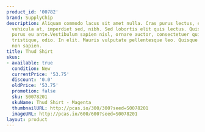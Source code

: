 ```yaml
---
product_id: '00782'
brand: SupplyChip
description: Aliquam commodo lacus sit amet nulla. Cras purus lectus, egestas eu,
  vehicula at, imperdiet sed, nibh. Sed lobortis elit quis lectus. Quisque tempus
  purus eu ante.Vestibulum sapien nisl, ornare auctor, consectetuer quis, posuere
  tristique, odio. In elit. Mauris vulputate pellentesque leo. Quisque gravida ipsum
  non sapien.
title: Thud Shirt
skus:
- available: true
  condition: New
  currentPrice: '53.75'
  discount: '0.0'
  oldPrice: '53.75'
  promotion: false
  sku: S0078201
  skuName: Thud Shirt - Magenta
  thumbnailURL: http://pcas.io/300/300?seed=S0078201
  imageURL: http://pcas.io/600/600?seed=S0078201
layout: product
---
```

